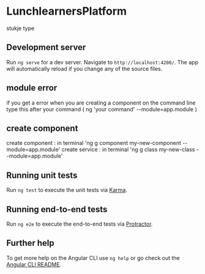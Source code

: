 # LunchlearnersPlatform

stukje type

## Development server

Run `ng serve` for a dev server. Navigate to `http://localhost:4200/`. The app will automatically reload if you change any of the source files.

## module error
if you get a error when you are creating a component on the command line type this after your command ( ng 'your command' --module=app.module )

## create component 
create component : in terminal 'ng g component my-new-component --module=app.module'
create service : in terminal 'ng g class my-new-class --module=app.module'


## Running unit tests

Run `ng test` to execute the unit tests via [Karma](https://karma-runner.github.io).

## Running end-to-end tests

Run `ng e2e` to execute the end-to-end tests via [Protractor](http://www.protractortest.org/).

## Further help

To get more help on the Angular CLI use `ng help` or go check out the [Angular CLI README](https://github.com/angular/angular-cli/blob/master/README.md).
